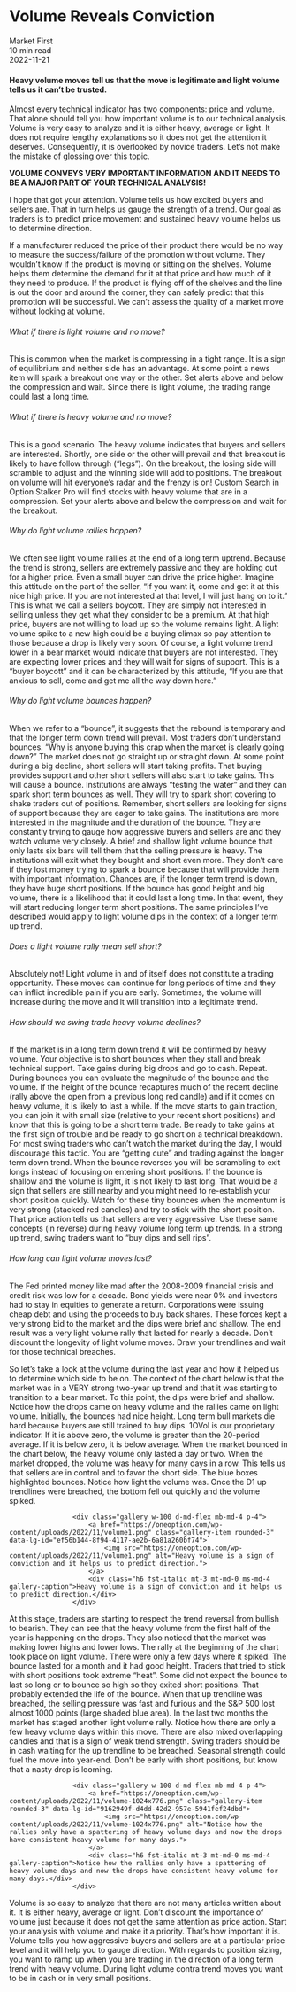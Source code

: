 
<div class="bg-secondary">
<h1 class="py-5 ms-3 ms-md-4 my-0">Volume Reveals Conviction</h1>
</div>
<div class="d-flex align-items-center flex-wrap text-muted ps-3 ps-md-4 py-3 border-top border-bottom">
<div class="border-end pe-3 me-3">
<span class="badge bg-faded-primary text-primary">
Market First </span>
</div>
<div class="fs-sm pe-3 border-end me-3">10 min read</div>
<div class="fs-sm">
2022-11-21 </div>
</div>
<section class="px-3 px-md-4 py-4">
<h4 class="wp-block-heading">Heavy volume moves tell us that the move is legitimate and light volume tells us it can’t be trusted.</h4>
<p>Almost every technical indicator has two components: price and volume. That alone should tell you how important volume is to our technical analysis. Volume is very easy to analyze and it is either heavy, average or light. It does not require lengthy explanations so it does not get the attention it deserves. Consequently, it is overlooked by novice traders. Let’s not make the mistake of glossing over this topic. </p>
<p><strong>VOLUME CONVEYS VERY IMPORTANT INFORMATION AND IT NEEDS TO BE A MAJOR PART OF YOUR TECHNICAL ANALYSIS!</strong></p>
<p>I hope that got your attention. Volume tells us how excited buyers and sellers are. That in turn helps us gauge the strength of a trend. Our goal as traders is to predict price movement and sustained heavy volume helps us to determine direction. </p>
<p>If a manufacturer reduced the price of their product there would be no way to measure the success/failure of the promotion without volume. They wouldn’t know if the product is moving or sitting on the shelves. Volume helps them determine the demand for it at that price and how much of it they need to produce. If the product is flying off of the shelves and the line is out the door and around the corner, they can safely predict that this promotion will be successful. We can’t assess the quality of a market move without looking at volume. </p>
<h6 class="wp-block-heading">What if there is light volume and no move?</h6>
<p>This is common when the market is compressing in a tight range. It is a sign of equilibrium and neither side has an advantage. At some point a news item will spark a breakout one way or the other. Set alerts above and below the compression and wait. Since there is light volume, the trading range could last a long time. </p>
<h6 class="wp-block-heading">What if there is heavy volume and no move?</h6>
<p>This is a good scenario. The heavy volume indicates that buyers and sellers are interested. Shortly, one side or the other will prevail and that breakout is likely to have follow through (“legs”). On the breakout, the losing side will scramble to adjust and the winning side will add to positions. The breakout on volume will hit everyone’s radar and the frenzy is on! Custom Search in Option Stalker Pro will find stocks with heavy volume that are in a compression. Set your alerts above and below the compression and wait for the breakout. </p>
<h6 class="wp-block-heading">Why do light volume rallies happen?</h6>
<p>We often see light volume rallies at the end of a long term uptrend. Because the trend is strong, sellers are extremely passive and they are holding out for a higher price. Even a small buyer can drive the price higher. Imagine this attitude on the part of the seller, “If you want it, come and get it at this nice high price. If you are not interested at that level, I will just hang on to it.” This is what we call a sellers boycott. They are simply not interested in selling unless they get what they consider to be a premium. At that high price, buyers are not willing to load up so the volume remains light. A light volume spike to a new high could be a buying climax so pay attention to those because a drop is likely very soon. Of course, a light volume trend lower in a bear market would indicate that buyers are not interested. They are expecting lower prices and they will wait for signs of support. This is a “buyer boycott” and it can be characterized by this attitude, “If you are that anxious to sell, come and get me all the way down here.”</p>
<h6 class="wp-block-heading">Why do light volume bounces happen?</h6>
<p>When we refer to a “bounce”, it suggests that the rebound is temporary and that the longer term down trend will prevail. Most traders don’t understand bounces. “Why is anyone buying this crap when the market is clearly going down?” The market does not go straight up or straight down. At some point during a big decline, short sellers will start taking profits. That buying provides support and other short sellers will also start to take gains. This will cause a bounce. Institutions are always “testing the water” and they can spark short term bounces as well. They will try to spark short covering to shake traders out of positions. Remember, short sellers are looking for signs of support because they are eager to take gains. The institutions are more interested in the magnitude and the duration of the bounce. They are constantly trying to gauge how aggressive buyers and sellers are and they watch volume very closely. A brief and shallow light volume bounce that only lasts six bars will tell them that the selling pressure is heavy. The institutions will exit what they bought and short even more. They don’t care if they lost money trying to spark a bounce because that will provide them with important information. Chances are, if the longer term trend is down, they have huge short positions. If the bounce has good height and big volume, there is a likelihood that it could last a long time. In that event, they will start reducing longer term short positions. The same principles I’ve described would apply to light volume dips in the context of a longer term up trend. </p>
<h6 class="wp-block-heading">Does a light volume rally mean sell short?</h6>
<p>Absolutely not! Light volume in and of itself does not constitute a trading opportunity. These moves can continue for long periods of time and they can inflict incredible pain if you are early. Sometimes, the volume will increase during the move and it will transition into a legitimate trend. </p>
<h6 class="wp-block-heading">How should we swing trade heavy volume declines?</h6>
<p>If the market is in a long term down trend it will be confirmed by heavy volume. Your objective is to short bounces when they stall and break technical support. Take gains during big drops and go to cash. Repeat. During bounces you can evaluate the magnitude of the bounce and the volume. If the height of the bounce recaptures much of the recent decline (rally above the open from a previous long red candle) and if it comes on heavy volume, it is likely to last a while. If the move starts to gain traction, you can join it with small size (relative to your recent short positions) and know that this is going to be a short term trade. Be ready to take gains at the first sign of trouble and be ready to go short on a technical breakdown. For most swing traders who can’t watch the market during the day, I would discourage this tactic. You are “getting cute” and trading against the longer term down trend. When the bounce reverses you will be scrambling to exit longs instead of focusing on entering short positions. If the bounce is shallow and the volume is light, it is not likely to last long. That would be a sign that sellers are still nearby and you might need to re-establish your short position quickly. Watch for these tiny bounces when the momentum is very strong (stacked red candles) and try to stick with the short position. That price action tells us that sellers are very aggressive. Use these same concepts (in reverse) during heavy volume long term up trends. In a strong up trend, swing traders want to “buy dips and sell rips”.</p>
<h6 class="wp-block-heading">How long can light volume moves last?</h6>
<p>The Fed printed money like mad after the 2008-2009 financial crisis and credit risk was low for a decade. Bond yields were near 0% and investors had to stay in equities to generate a return. Corporations were issuing cheap debt and using the proceeds to buy back shares. These forces kept a very strong bid to the market and the dips were brief and shallow. The end result was a very light volume rally that lasted for nearly a decade. Don’t discount the longevity of light volume moves. Draw your trendlines and wait for those technical breaches. </p>
<p>So let’s take a look at the volume during the last year and how it helped us to determine which side to be on. The context of the chart below is that the market was in a VERY strong two-year up trend and that it was starting to transition to a bear market. To this point, the dips were brief and shallow. Notice how the drops came on heavy volume and the rallies came on light volume. Initially, the bounces had nice height. Long term bull markets die hard because buyers are still trained to buy dips. 1OVol is our proprietary indicator. If it is above zero, the volume is greater than the 20-period average. If it is below zero, it is below average. When the market bounced in the chart below, the heavy volume only lasted a day or two. When the market dropped, the volume was heavy for many days in a row. This tells us that sellers are in control and to favor the short side. The blue boxes highlighted bounces. Notice how light the volume was. Once the D1 up trendlines were breached, the bottom fell out quickly and the volume spiked. </p>

                    <div class="gallery w-100 d-md-flex mb-md-4 p-4">
                        <a href="https://oneoption.com/wp-content/uploads/2022/11/volume1.png" class="gallery-item rounded-3" data-lg-id="ef56b144-8f94-4117-ae2b-6a81a260bf74">
                            <img src="https://oneoption.com/wp-content/uploads/2022/11/volume1.png" alt="Heavy volume is a sign of conviction and it helps us to predict direction.">
                        </a>
                        <div class="h6 fst-italic mt-3 mt-md-0 ms-md-4 gallery-caption">Heavy volume is a sign of conviction and it helps us to predict direction.</div>
                    </div>
                
<p>At this stage, traders are starting to respect the trend reversal from bullish to bearish. They can see that the heavy volume from the first half of the year is happening on the drops. They also noticed that the market was making lower highs and lower lows. The rally at the beginning of the chart took place on light volume. There were only a few days where it spiked. The bounce lasted for a month and it had good height. Traders that tried to stick with short positions took extreme “heat”. Some did not expect the bounce to last so long or to bounce so high so they exited short positions. That probably extended the life of the bounce. When that up trendline was breached, the selling pressure was fast and furious and the S&amp;P 500 lost almost 1000 points (large shaded blue area). In the last two months the market has staged another light volume rally. Notice how there are only a few heavy volume days within this move. There are also mixed overlapping candles and that is a sign of weak trend strength. Swing traders should be in cash waiting for the up trendline to be breached. Seasonal strength could fuel the move into year-end. Don’t be early with short positions, but know that a nasty drop is looming. </p>

                    <div class="gallery w-100 d-md-flex mb-md-4 p-4">
                        <a href="https://oneoption.com/wp-content/uploads/2022/11/volume-1024x776.png" class="gallery-item rounded-3" data-lg-id="9162949f-d4dd-42d2-957e-5941fef24dbd">
                            <img src="https://oneoption.com/wp-content/uploads/2022/11/volume-1024x776.png" alt="Notice how the rallies only have a spattering of heavy volume days and now the drops have consistent heavy volume for many days.">
                        </a>
                        <div class="h6 fst-italic mt-3 mt-md-0 ms-md-4 gallery-caption">Notice how the rallies only have a spattering of heavy volume days and now the drops have consistent heavy volume for many days.</div>
                    </div>
                
<p>Volume is so easy to analyze that there are not many articles written about it. It is either heavy, average or light. Don’t discount the importance of volume just because it does not get the same attention as price action. Start your analysis with volume and make it a priority. That’s how important it is. Volume tells you how aggressive buyers and sellers are at a particular price level and it will help you to gauge direction. With regards to position sizing, you want to ramp up when you are trading in the direction of a long term trend with heavy volume. During light volume contra trend moves you want to be in cash or in very small positions.</p>
<p> </p>
</section>
